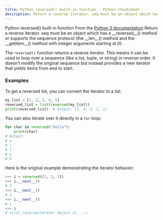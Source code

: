 ```yaml
---
title: Python reversed() built-in function - Python Cheatsheet
description: Return a reverse iterator. seq must be an object which has a __reversed__() method or supports the sequence protocol (the __len__() method and the __getitem__() method with integer arguments starting at 0).
---
```


<base-title :title="frontmatter.title" :description="frontmatter.description">
Python reversed() built-in function
</base-title>

<base-disclaimer>
  <base-disclaimer-title>
    From the <a target="_blank" href="https://docs.python.org/3/library/functions.html#reversed">Python 3 documentation</a>
  </base-disclaimer-title>
  <base-disclaimer-content>
   Return a reverse iterator. seq must be an object which has a __reversed__() method or supports the sequence protocol (the __len__() method and the __getitem__() method with integer arguments starting at 0).
  </base-disclaimer-content>
</base-disclaimer>

The `reversed()` function returns a reverse iterator. This means it can be used to loop over a sequence (like a list, tuple, or string) in reverse order. It doesn't modify the original sequence but instead provides a new iterator that yields items from end to start.

### Examples

To get a reversed list, you can convert the iterator to a list:

```python
my_list = [1, 2, 3, 4, 5]
reversed_list = list(reversed(my_list))
print(reversed_list)  # Output: [5, 4, 3, 2, 1]
```

You can also iterate over it directly in a `for` loop:

```python
for char in reversed("hello"):
    print(char)
# Output:
# o
# l
# l
# e
# h
```

Here is the original example demonstrating the iterator behavior:

```python
>>> i = reversed([1, 2, 3])
>>> i.__next__()
# 3
>>> i.__next__()
# 2
>>> i.__next__()
# 1
>>> i
# <list_reverseiterator object at ...>
```
